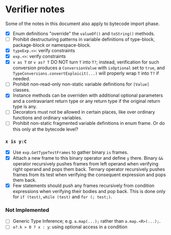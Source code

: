 # Verifier notes

Some of the notes in this document also apply to bytecode import phase.

- [x] Enum definitions "override" the `valueOf()` and `toString()` methods.
- [ ] Prohibit destructuring patterns in variable definitions of type-block, package-block or namespace-block.
- [x] `typeExp.<>`: verify constraints
- [x] `exp.<>`: verify constraints
- [x] `v as T` or `v as? T` DO NOT turn `T` into `T?`; instead, verification for such conversion produces a `ConversionValue` with `isOptional` set to `true`, and `TypeConversions.convertExploicit(...)` will properly wrap `T` into `T?` if needed.
- [ ] Prohibit non-read-only non-static variable definitions for `[Value]` classes.
- [x] Instance methods can be overriden with additional optional parameters and a contravariant return type or any return type if the original return type is any.
- [ ] Decorators must not be allowed in certain places, like over ordinary functions and ordinary variables.
- [ ] Prohibit non-static fragmented variable definitions in enum frame. Or do this only at the bytecode level?

### `x is y:C`

- [x] Use `exp.GetTypeTestFrames` to gather binary `is` frames.
- [x] Attach a new frame to this binary operator and define `y` there. Binary `&&` operator recursively pushes frames from left operand when verifying right operand and pops them back. Ternary operator recursively pushes frames from its test when verifying the consequent expression and pops them back.
- [x] Few statements should push any frames recursively from condition expressions when verifying their bodies and pop back. This is done only for `if (test)`, `while (test)` and `for (; test;)`.

### Not Implemented

- [ ] Generic Type Inference; e.g. `a.map(...);` rather than `a.map.<R>(...);`.
- [ ] `o?.k > 0 ? x : y`: using optional access in a condition